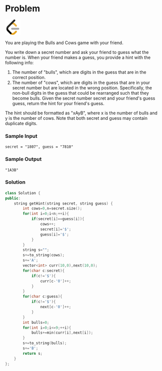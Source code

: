 # Problem
<a href="https://leetcode.com/problems/bulls-and-cows/">
  <img src="../lib/leetcode-3628885-3030025.webp" width="50"/>
</a>

You are playing the Bulls and Cows game with your friend.

You write down a secret number and ask your friend to guess what the number is. When your friend makes a guess, you provide a hint with the following info:

1. The number of "bulls", which are digits in the guess that are in the correct position.
2. The number of "cows", which are digits in the guess that are in your secret number but are located in the wrong position. Specifically, the non-bull digits in the guess that could be rearranged such that they become bulls.
Given the secret number secret and your friend's guess guess, return the hint for your friend's guess.

The hint should be formatted as "xAyB", where x is the number of bulls and y is the number of cows. Note that both secret and guess may contain duplicate digits.

### Sample Input
```
secret = "1807", guess = "7810"
```
### Sample Output
```
"1A3B"
```

### Solution
```cpp
class Solution {
public:
    string getHint(string secret, string guess) {
        int cows=0,n=secret.size();
        for(int i=0;i<n;++i){
            if(secret[i]==guess[i]){
                cows++;
                secret[i]='$';
                guess[i]='$';
            }
        }
        string s="";
        s+=to_string(cows);
        s+='A';
        vector<int> curr(10,0),next(10,0);
        for(char c:secret){
            if(c!='$'){
                curr[c-'0']++;
            }
        }
        for(char c:guess){
            if(c!='$'){
                next[c-'0']++;
            }
        }
        int bulls=0;
        for(int i=0;i<=9;++i){
            bulls+=min(curr[i],next[i]);
        }
        s+=to_string(bulls);
        s+='B';
        return s;
    }
};
```
